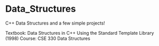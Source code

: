 # Data_Structures
C++ Data Structures and a few simple projects!

Textbook: Data Structures in C++ Using the Standard Template Library (1998)
Course: CSE 330 Data Structures


